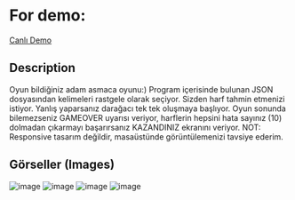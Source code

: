 # For demo:

[Canlı Demo](https://adamasmaca-hangman.netlify.app/)

## Description

Oyun bildiğiniz adam asmaca oyunu:)
Program içerisinde bulunan JSON dosyasından kelimeleri rastgele olarak seçiyor.
Sizden harf tahmin etmenizi istiyor. Yanlış yaparsanız darağacı tek tek oluşmaya başlıyor.
Oyun sonunda bilemezseniz GAMEOVER uyarısı veriyor, harflerin hepsini hata sayınız (10) dolmadan çıkarmayı başarırsanız KAZANDINIZ ekranını veriyor.
NOT: Responsive tasarım değildir, masaüstünde görüntülemenizi tavsiye ederim.

## Görseller (Images)

![image](https://user-images.githubusercontent.com/111661381/214308160-a525ae86-d212-473d-888d-a4df5ebfb321.png)
![image](https://user-images.githubusercontent.com/111661381/214308241-bff3a9b1-7253-4ad7-b66a-479e9f1b982a.png)
![image](https://user-images.githubusercontent.com/111661381/214308327-2a369a6e-d34a-40da-beaa-c33602faf575.png)
![image](https://user-images.githubusercontent.com/111661381/214308405-622b1159-df0d-41a7-857c-2c0c8f871fec.png)



